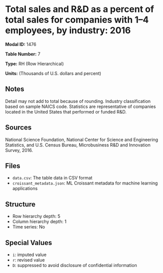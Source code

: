# Total sales and R&D as a percent of total sales for companies with 1&#8211;4 employees, by industry: 2016

**Modal ID:** 1476

**Table Number:** 7

**Type:** RH (Row Hierarchical)

**Units:** (Thousands of U.S. dollars and percent)

## Notes

Detail may not add to total because of rounding. Industry classification based on sample NAICS code. Statistics are representative of companies located in the United States that performed or funded R&D.

## Sources

National Science Foundation, National Center for Science and Engineering Statistics, and U.S. Census Bureau, Microbusiness R&D and Innovation Survey, 2016.

## Files

- `data.csv`: The table data in CSV format
- `croissant_metadata.json`: ML Croissant metadata for machine learning applications

## Structure

- Row hierarchy depth: 5
- Column hierarchy depth: 1
- Time series: No

## Special Values

- `i`: imputed value
- `r`: revised value
- `D`: suppressed to avoid disclosure of confidential information
